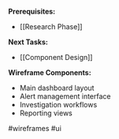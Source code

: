 **Prerequisites:**
- [[Research Phase]]

**Next Tasks:**
- [[Component Design]]

**Wireframe Components:**
- Main dashboard layout
- Alert management interface
- Investigation workflows
- Reporting views

#wireframes #ui